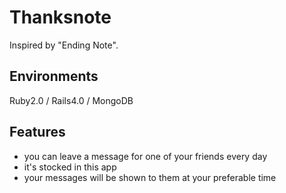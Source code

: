 # Thanksnote

Inspired by "Ending Note".

## Environments

Ruby2.0 / Rails4.0 / MongoDB

## Features

* you can leave a message for one of your friends every day
 * it's stocked in this app
* your messages will be shown to them at your preferable time
